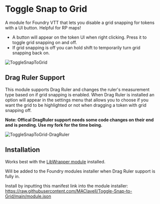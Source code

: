 # Toggle Snap to Grid
A module for Foundry VTT that lets you disable a grid snapping for tokens with a UI button. Helpful for RP maps!
* A button will appear on the token UI when right clicking. Press it to toggle grid snapping on and off.
* If grid snapping is off you can hold shift to temporarily turn grid snapping back on.

![ToggleSnapToGrid](https://user-images.githubusercontent.com/25129246/125176345-ad184d00-e1a0-11eb-8be4-d04e5fe329c0.gif)

## Drag Ruler Support
This module supports Drag Ruler and changes the ruler's measurement type based on if grid snapping is enabled. When Drag Ruler is installed an option will appear in the settings menu that allows you to choose if you want the grid to be highlighted or not when dragging a token with grid snapping off.

**Note: Offical DragRuler support needs some code changes on their end and is pending. Use my fork for the time being.**

![ToggleSnapToGrid-DragRuler](https://user-images.githubusercontent.com/25129246/125176486-bc4bca80-e1a1-11eb-808d-fd4fb35016c6.gif)

## Installation
Works best with the [LibWrapper module](https://github.com/ruipin/fvtt-lib-wrapper) installed.

Will be added to the Foundry modules installer when Drag Ruler support is fully in.

Install by inputting this manifest link into the module installer: https://raw.githubusercontent.com/MAClavell/Toggle-Snap-to-Grid/main/module.json
